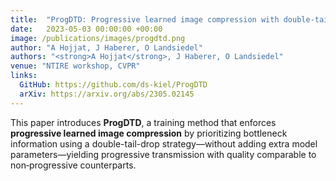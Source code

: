 ```yaml
---
title:  "ProgDTD: Progressive learned image compression with double-tail-drop training"
date:   2023-05-03 00:00:00 +00:00
image: /publications/images/progdtd.png
author: "A Hojjat, J Haberer, O Landsiedel"
authors: "<strong>A Hojjat</strong>, J Haberer, O Landsiedel"
venue: "NTIRE workshop, CVPR"
links:
  GitHub: https://github.com/ds-kiel/ProgDTD
  arXiv: https://arxiv.org/abs/2305.02145
---
```

This paper introduces **ProgDTD**, a training method that enforces **progressive learned image compression** by prioritizing bottleneck information using a double-tail-drop strategy—without adding extra model parameters—yielding progressive transmission with quality comparable to non‑progressive counterparts.